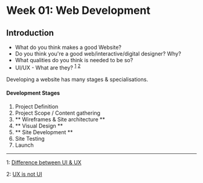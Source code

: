 # Week 01: Web Development

## Introduction

* What do you think makes a good Website?
* Do you think you're a good web/interactive/digital designer? Why?
* What qualities do you think is needed to be so?
* UI/UX - What are they? <sup>[1](#footnote1)</sup> <sup>[2](#footnote2)</sup>





Developing a website has many stages & specialisations. 

#### Development Stages 
1. Project Definition 
2. Project Scope / Content gathering
3. ** Wireframes & Site architecture **
4. ** Visual Design **
5. ** Site Development **
6. Site Testing
7. Launch


****
<a name="footnote1">1</a>: [Difference between UI & UX](http://blog.careerfoundry.com/the-difference-between-ux-and-ui-design-a-laymans-guide/)

<a name="footnote2">2</a>: [UX is not UI](http://www.helloerik.com/ux-is-not-ui)

